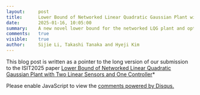 ```yaml
---
layout:     post
title:      Lower Bound of Networked Linear Quadratic Gaussian Plant with Two Linear Sensors and One Controller
date:       2025-01-16, 10:05:00
summary:    A new novel lower bound for the networked LQG plant and optimality of linear policies.
comments:   true
visible:    true
author:     Sijie Li, Takashi Tanaka and Hyeji Kim
---
```


This blog post is written as a pointer to the long version of our submission to the ISIT2025 paper [Lower Bound of Networked Linear Quadratic Gaussian Plant with Two Linear Sensors and One Controller](https://drive.google.com/file/d/1QryTPvp4SN37Gn7CFac_18El5xfxEQhZ/view)*



<div id="disqus_thread"></div>
<script>

/**

* RECOMMENDED CONFIGURATION VARIABLES: EDIT AND UNCOMMENT THE SECTION BELOW TO INSERT DYNAMIC VALUES FROM YOUR PLATFORM OR CMS.
* LEARN WHY DEFINING THESE VARIABLES IS IMPORTANT: https://disqus.com/admin/universalcode/#configuration-variables*/
  /*
  var disqus_config = function () {
  this.page.url = PAGE_URL;  // Replace PAGE_URL with your page's canonical URL variable
  this.page.identifier = PAGE_IDENTIFIER; // Replace PAGE_IDENTIFIER with your page's unique identifier variable
  };
  */
  (function() { // DON'T EDIT BELOW THIS LINE
  var d = document, s = d.createElement('script');
  s.src = 'https://hyejikim1-github-io.disqus.com/embed.js';
  s.setAttribute('data-timestamp', +new Date());
  (d.head || d.body).appendChild(s);
  })();
  </script>
  <noscript>Please enable JavaScript to view the <a href="https://disqus.com/?ref_noscript">comments powered by Disqus.</a></noscript>
